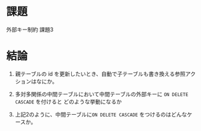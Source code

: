 
# 課題

外部キー制約
課題3

# 結論

1. 親テーブルの id を更新したいとき、自動で子テーブルも書き換える参照アクションはなにか。

2. 多対多関係の中間テーブルにおいて中間テーブルの外部キーに `ON DELETE CASCADE` を付けると どのような挙動になるか

3. 上記2のように、中間テーブルに`ON DELETE CASCADE` をつけるのはどんなケースか。
